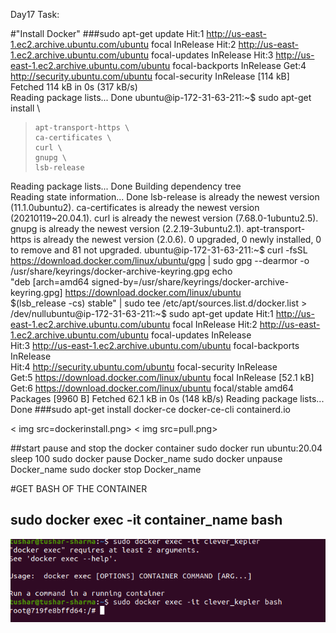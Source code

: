 Day17 Task:

#"Install Docker"
###sudo apt-get update
Hit:1 http://us-east-1.ec2.archive.ubuntu.com/ubuntu focal InRelease
Hit:2 http://us-east-1.ec2.archive.ubuntu.com/ubuntu focal-updates InRelease
Hit:3 http://us-east-1.ec2.archive.ubuntu.com/ubuntu focal-backports InRelease
Get:4 http://security.ubuntu.com/ubuntu focal-security InRelease [114 kB]
Fetched 114 kB in 0s (317 kB/s)                      
Reading package lists... Done
ubuntu@ip-172-31-63-211:~$ sudo apt-get install \
>     apt-transport-https \
>     ca-certificates \
>     curl \
>     gnupg \
>     lsb-release
Reading package lists... Done
Building dependency tree       
Reading state information... Done
lsb-release is already the newest version (11.1.0ubuntu2).
ca-certificates is already the newest version (20210119~20.04.1).
curl is already the newest version (7.68.0-1ubuntu2.5).
gnupg is already the newest version (2.2.19-3ubuntu2.1).
apt-transport-https is already the newest version (2.0.6).
0 upgraded, 0 newly installed, 0 to remove and 81 not upgraded.
ubuntu@ip-172-31-63-211:~$ curl -fsSL https://download.docker.com/linux/ubuntu/gpg | sudo gpg --dearmor -o /usr/share/keyrings/docker-archive-keyring.gpg
echo \
  "deb [arch=amd64 signed-by=/usr/share/keyrings/docker-archive-keyring.gpg] https://download.docker.com/linux/ubuntu \
  $(lsb_release -cs) stable" | sudo tee /etc/apt/sources.list.d/docker.list > /dev/nullubuntu@ip-172-31-63-211:~$ sudo apt-get update
Hit:1 http://us-east-1.ec2.archive.ubuntu.com/ubuntu focal InRelease
Hit:2 http://us-east-1.ec2.archive.ubuntu.com/ubuntu focal-updates InRelease                           
Hit:3 http://us-east-1.ec2.archive.ubuntu.com/ubuntu focal-backports InRelease                         
Hit:4 http://security.ubuntu.com/ubuntu focal-security InRelease                                       
Get:5 https://download.docker.com/linux/ubuntu focal InRelease [52.1 kB]  
Get:6 https://download.docker.com/linux/ubuntu focal/stable amd64 Packages [9960 B]
Fetched 62.1 kB in 0s (148 kB/s)
Reading package lists... Done
 ###sudo apt-get install docker-ce docker-ce-cli containerd.io
 
 < img src=dockerinstall.png>
 < img src=pull.png>
 
 ##start pause and stop the docker container
 sudo docker run ubuntu:20.04 sleep 100
sudo docker pause Docker_name 
sudo docker unpause Docker_name 
sudo docker stop Docker_name

 #GET BASH OF THE CONTAINER
 
 ## sudo docker exec -it container_name bash
 
 <img src=bash.png>
